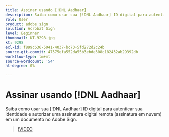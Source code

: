 ```yaml
---
title: Assinar usando [!DNL Aadhaar]
description: Saiba como usar sua [!DNL Aadhaar] ID digital para autenticar sua identidade e autorizar uma assinatura digital remota (assinatura em nuvem) em um documento no Adobe Sign
role: User
product: adobe sign
solution: Acrobat Sign
level: Beginner
thumbnail: KT-9298.jpg
kt: 9298
exl-id: f899c636-5041-4037-bc73-5fd272d2c24b
source-git-commit: 47575efa552da55b3ebde308c182432ab29392db
workflow-type: tm+mt
source-wordcount: '54'
ht-degree: 0%

---
```


# Assinar usando [!DNL Aadhaar]

Saiba como usar sua [!DNL Aadhaar] ID digital para autenticar sua identidade e autorizar uma assinatura digital remota (assinatura em nuvem) em um documento no Adobe Sign.

>[!VIDEO](https://video.tv.adobe.com/v/338362?hidetitle=true)

